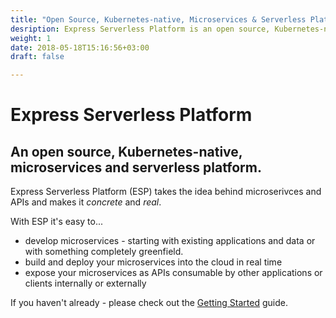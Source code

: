 ```yaml
---
title: "Open Source, Kubernetes-native, Microservices & Serverless Platform"
desription: Express Serverless Platform is an open source, Kubernetes-native, Microservices & Serverless Platform.
weight: 1
date: 2018-05-18T15:16:56+03:00
draft: false

---
```


# Express Serverless Platform
## An open source, Kubernetes-native, microservices and serverless platform.

Express Serverless Platform (ESP) takes the idea behind microserivces and APIs and makes it _concrete_ and _real_.

With ESP it's easy to...

 * develop microservices - starting with existing applications and data or with something completely greenfield.
 * build and deploy your microservices into the cloud in real time
 * expose your microservices as APIs consumable by other applications or clients internally or externally

If you haven't already - please check out the [Getting Started](/basics/canvas) guide.
